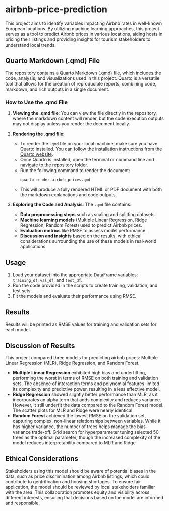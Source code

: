 # airbnb-price-prediction
This project aims to identify variables impacting Airbnb rates in well-known European locations. By utilizing machine learning approaches, this project serves as a tool to predict Airbnb prices in various locations, aiding hosts in pricing their listings and providing insights for tourism stakeholders to understand local trends.

## Quarto Markdown (.qmd) File

The repository contains a Quarto Markdown (.qmd) file, which includes the code, analysis, and visualizations used in this project. Quarto is a versatile tool that allows for the creation of reproducible reports, combining code, markdown, and rich outputs in a single document. 

### How to Use the .qmd File

1. **Viewing the .qmd file**: You can view the file directly in the repository, where the markdown content will render, but the code execution outputs may not display unless you render the document locally.

2. **Rendering the .qmd file**: 
   - To render the `.qmd` file on your local machine, make sure you have Quarto installed. You can follow the installation instructions from the [Quarto website](https://quarto.org/docs/get-started/).
   - Once Quarto is installed, open the terminal or command line and navigate to the repository folder.
   - Run the following command to render the document:
     ```bash
     quarto render airbnb_prices.qmd
     ```
   - This will produce a fully rendered HTML or PDF document with both the markdown explanations and code outputs.

3. **Exploring the Code and Analysis**: The `.qmd` file contains:
   - **Data preprocessing steps** such as scaling and splitting datasets.
   - **Machine learning models** (Multiple Linear Regression, Ridge Regression, Random Forest) used to predict Airbnb prices.
   - **Evaluation metrics** like RMSE to assess model performance.
   - **Discussion and insights** based on the results, with ethical considerations surrounding the use of these models in real-world applications.

## Usage

1. Load your dataset into the appropriate DataFrame variables: `training_df`, `val_df`, and `test_df`.
2. Run the code provided in the scripts to create training, validation, and test sets.
3. Fit the models and evaluate their performance using RMSE.

## Results

Results will be printed as RMSE values for training and validation sets for each model.

## Discussion of Results

This project compared three models for predicting airbnb prices: Multiple Linear Regression (MLR), Ridge Regression, and Random Forest.

* **Multiple Linear Regression** exhibited high bias and underfitting, performing the worst in terms of RMSE on both training and validation sets. The absence of interaction terms and polynomial features limited its complexity and predictive power, resulting in a less effective model.
* **Ridge Regression** showed slightly better performance than MLR, as it incorporates an alpha term that adds complexity and reduces variance. However, it still underfit the data compared to the Random Forest model. The scatter plots for MLR and Ridge were nearly identical.
* **Random Forest** achieved the lowest RMSE on the validation set, capturing complex, non-linear relationships between variables. While it has higher variance, the number of trees helps manage the bias-variance trade-off. Grid search for hyperparameter tuning selected 50 trees as the optimal parameter, though the increased complexity of the model reduces interpretability compared to MLR and Ridge.

## Ethical Considerations

Stakeholders using this model should be aware of potential biases in the data, such as price discrimination among Airbnb listings, which could contribute to gentrification and housing shortages. To ensure fair application, the model should be reviewed by local stakeholders familiar with the area. This collaboration promotes equity and visibility across different interests, ensuring that decisions based on the model are informed and responsible.
